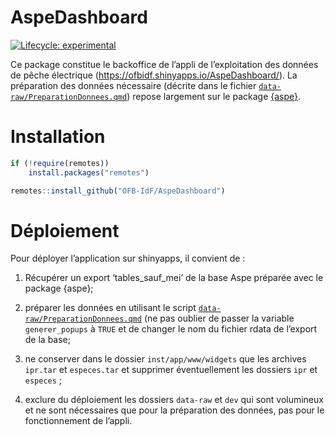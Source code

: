 
<!-- README.md is generated from README.Rmd. Please edit that file -->

# AspeDashboard

<!-- badges: start -->

[![Lifecycle:
experimental](https://img.shields.io/badge/lifecycle-experimental-orange.svg)](https://lifecycle.r-lib.org/articles/stages.html#experimental)

<!-- badges: end -->

Ce package constitue le backoffice de l’appli de l’exploitation des
données de pêche électrique
(<https://ofbidf.shinyapps.io/AspeDashboard/>). La préparation des
données nécessaire (décrite dans le fichier
[`data-raw/PreparationDonnees.qmd`](data-raw/PreparationDonnees.md))
repose largement sur le package
[{aspe}](https://github.com/PascalIrz/aspe).

# Installation

``` r
if (!require(remotes))
    install.packages("remotes")

remotes::install_github("OFB-IdF/AspeDashboard")
```

# Déploiement

Pour déployer l’application sur shinyapps, il convient de :

1.  Récupérer un export ‘tables_sauf_mei’ de la base Aspe préparée avec
    le package {aspe};

2.  préparer les données en utilisant le script
    [`data-raw/PreparationDonnees.qmd`](https://github.com/CedricMondy/AspeDashboard/blob/main/data-raw/PreparationDonnees.qmd)
    (ne pas oublier de passer la variable `generer_popups` à `TRUE` et
    de changer le nom du fichier rdata de l’export de la base;

3.  ne conserver dans le dossier `inst/app/www/widgets` que les archives
    `ipr.tar` et `especes.tar` et supprimer éventuellement les dossiers
    `ipr` et `especes` ;

4.  exclure du déploiement les dossiers `data-raw` et `dev` qui sont
    volumineux et ne sont nécessaires que pour la préparation des
    données, pas pour le fonctionnement de l’appli.
